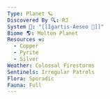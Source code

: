 ```yaml
---
Type: Planet 🪐
Discovered By 🔍: RJ
System 🔆: "[[Igartis-Aeseo 🔆]]"
Biome 🌎: Molten Planet
Resources ⚒️:
  - Copper
  - Pyrite
  - Silver
Weather: Colossal Firestorms
Sentinels: Irregular Patrols
Flora: Sporadic
Fauna: Full
---
```

